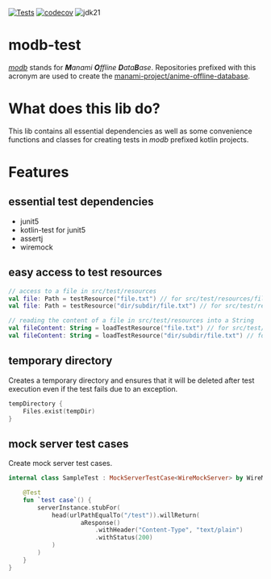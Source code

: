 [![Tests](https://github.com/manami-project/modb-test/actions/workflows/tests.yml/badge.svg)](https://github.com/manami-project/modb-test/actions/workflows/tests.yml) [![codecov](https://codecov.io/gh/manami-project/modb-test/graph/badge.svg?token=B3WWTBLU6O)](https://codecov.io/gh/manami-project/modb-test) ![jdk21](https://img.shields.io/badge/jdk-21-informational)
# modb-test
_[modb](https://github.com/manami-project?tab=repositories&q=modb&type=source)_ stands for _**M**anami **O**ffline **D**ata**B**ase_. Repositories prefixed with this acronym are used to create the [manami-project/anime-offline-database](https://github.com/manami-project/anime-offline-database).

# What does this lib do?
This lib contains all essential dependencies as well as some convenience functions and classes for creating tests in _modb_ prefixed kotlin projects.

# Features
## essential test dependencies
* junit5
* kotlin-test for junit5
* assertj
* wiremock

## easy access to test resources
```kotlin
// access to a file in src/test/resources
val file: Path = testResource("file.txt") // for src/test/resources/file.txt
val file: Path = testResource("dir/subdir/file.txt") // for src/test/resources/dir/subdir/file.txt

// reading the content of a file in src/test/resources into a String
val fileContent: String = loadTestResource("file.txt") // for src/test/resources/file.txt
val fileContent: String = loadTestResource("dir/subdir/file.txt") // for src/test/resources/dir/subdir/file.txt
```

## temporary directory
Creates a temporary directory and ensures that it will be deleted after test execution even if the test fails due to an exception. 
```kotlin
tempDirectory {
    Files.exist(tempDir)
}
```

## mock server test cases
Create mock server test cases.
```kotlin
internal class SampleTest : MockServerTestCase<WireMockServer> by WireMockServerCreator() {

    @Test
    fun `test case`() {
        serverInstance.stubFor(
            head(urlPathEqualTo("/test")).willReturn(
                    aResponse()
                        .withHeader("Content-Type", "text/plain")
                        .withStatus(200)
            )
        )
    }
}
```